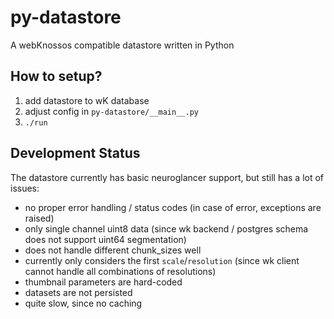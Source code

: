 # py-datastore
A webKnossos compatible datastore written in Python

## How to setup?
1. add datastore to wK database
2. adjust config in `py-datastore/__main__.py`
3. `./run`

## Development Status

The datastore currently has basic neuroglancer support, but still has a lot of issues: 
* no proper error handling / status codes (in case of error, exceptions are raised)
* only single channel uint8 data (since wk backend / postgres schema does not support uint64 segmentation)
* does not handle different chunk_sizes well
* currently only considers the first `scale`/`resolution` (since wk client cannot handle all combinations of resolutions)
* thumbnail parameters are hard-coded
* datasets are not persisted
* quite slow, since no caching
